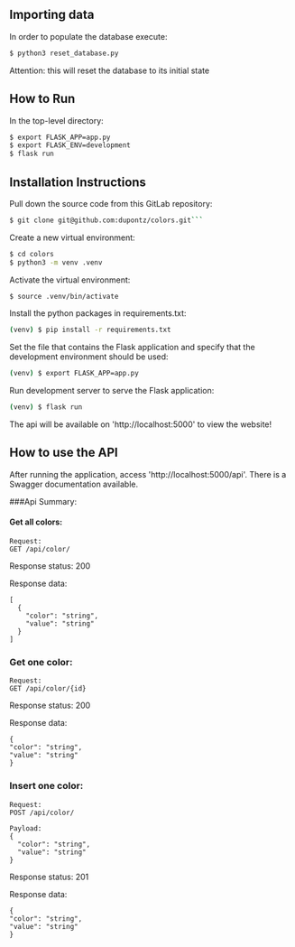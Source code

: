 ## Importing data 
In order to populate the database execute:

```sh
$ python3 reset_database.py 
```
Attention: this will reset the database to its initial state

## How to Run

In the top-level directory:

```sh
$ export FLASK_APP=app.py
$ export FLASK_ENV=development
$ flask run
```

## Installation Instructions

Pull down the source code from this GitLab repository:

```sh
$ git clone git@github.com:dupontz/colors.git```
```

Create a new virtual environment:

```sh
$ cd colors
$ python3 -m venv .venv
```

Activate the virtual environment:

```sh
$ source .venv/bin/activate
```

Install the python packages in requirements.txt:

```sh
(venv) $ pip install -r requirements.txt
```

Set the file that contains the Flask application and specify that the development environment should be used:

```sh
(venv) $ export FLASK_APP=app.py
```

Run development server to serve the Flask application:

```sh
(venv) $ flask run
```

The api will be available on 'http://localhost:5000' to view the website!






## How to use the API
After running the application, access 'http://localhost:5000/api'. There is a Swagger documentation available.

###Api Summary:
#### Get all colors:
    Request:
	GET /api/color/

Response status: 200

Response data:
```
[
  {
    "color": "string",
    "value": "string"
  }
]
```
### Get one color:
    Request:
	GET /api/color/{id}

Response status: 200

Response data:
```
{
"color": "string",
"value": "string"
}
```

### Insert one color:
    Request:
	POST /api/color/
    
    Payload:
    {
      "color": "string",
      "value": "string"
    }

Response status: 201

Response data:
```
{
"color": "string",
"value": "string"
}
```




